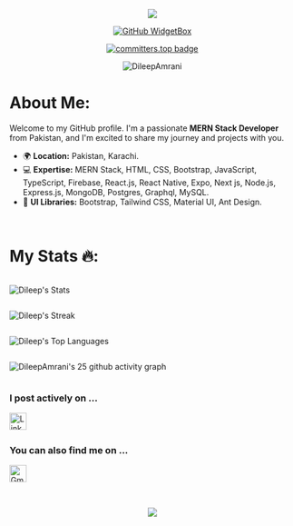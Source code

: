 <div align="center">

![](https://capsule-render.vercel.app/api?type=waving&height=200&color=gradient&text=Hello%20i%20am%20Dileep%20Kumar&textBg=false&animation=scaleIn&fontSize=50&section=header&fontAlignY=40)

</div>

<div align="center">

[![GitHub WidgetBox](https://github-widgetbox.vercel.app/api/profile?username=DileepAmrani&data=followers,repositories,stars,commits&theme=light&hide_border=true)](https://github.com/DileepAmrani/DileepAmrani-widgetbox)

[![committers.top badge](https://user-badge.committers.top/pakistan/DileepAmrani.svg)](https://user-badge.committers.top/pakistan/DileepAmrani)

 <img src="https://komarev.com/ghpvc/?username=DileepAmrani&label=Profile%20views&color=0e75b6&style=flat" alt="DileepAmrani" />

</div>

# About Me:

Welcome to my GitHub profile. I'm a passionate **MERN Stack Developer** from Pakistan, and I'm excited to share my journey and projects with you. 

- 🌍 **Location:** Pakistan, Karachi.
- 💻 **Expertise:** MERN Stack, HTML, CSS, Bootstrap, JavaScript, TypeScript, Firebase, React.js, React Native, Expo, Next js, Node.js, Express.js, MongoDB, Postgres, Graphql, MySQL.
- 🎨 **UI Libraries:** Bootstrap, Tailwind CSS, Material UI, Ant Design.


<br />

# My Stats 🔥:

<div style="display: flex; justify-content: center; align-items: start; flex-direction: column;">

  <div>

  ![Dileep's Stats](https://github-readme-stats.vercel.app/api?username=DileepAmrani&theme=tokyonight&show_icons=true&hide_border=true&count_private=true)

  </div>

  <div>

  ![Dileep's Streak](https://github-readme-streak-stats.herokuapp.com/?user=DileepAmrani&theme=tokyonight&hide_border=true)
  
  </div>

  <div>

  ![Dileep's Top Languages](https://github-readme-stats.vercel.app/api/top-langs/?username=DileepAmrani&theme=tokyonight&show_icons=true&hide_border=true&layout=compact)

  </div>

  <div>

  ![DileepAmrani's 25 github activity graph](https://github-readme-activity-graph.vercel.app/graph?username=DileepAmrani&bg_color=000000&color=00ffee&line=ffffff&point=0008ff&area=true&hide_border=true)

  </div>

</div>

### I post actively on ...

<a href="https://www.linkedin.com/in/dileepamrani/" title="DileepAmrani" target="_blank" rel="noreferrer"><img src="https://www.vectorlogo.zone/logos/linkedin/linkedin-tile.svg" alt="LinkedIn" width="30" height="30"/></a>&nbsp;&nbsp;

### You can also find me on ...

<a href="mailto:amranidileep44@gmail.com" target="_blank" title="amranidileep44@gmail.com" rel="noreferrer"><img src="https://www.vectorlogo.zone/logos/gmail/gmail-tile.svg" alt="Gmail" width="30" height="30"/></a>

<br/>

<div align="center">

![](https://capsule-render.vercel.app/api?type=waving&height=200&color=gradient&text=Thanks%20for%20reading%20the%20readme.&textBg=false&animation=scaleIn&fontSize=30&section=footer&fontAlignY=70)

</div>

<!---
DileepAmrani/DileepAmrani is a ✨ special ✨ repository because its `README.md` (this file) appears on your GitHub profile.
You can click the Preview link to take a look at your changes.
--->
